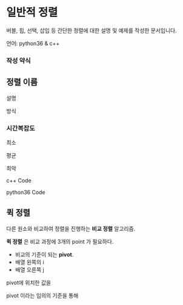 # 일반적 정렬

버블, 힙, 선택, 삽입 등 간단한 정렬에 대한 설명 및 예제를 작성한 문서입니다.



언어: python36 & c++

### 작성 약식

## 정렬 이름

설명

방식

### 시간복잡도

최소

평균

최악



c++ Code

python36 Code



## 퀵 정렬

다른 원소와 비교하여 정렬을 진행하는 **비교 정렬** 알고리즘.

**퀵 정렬** 은 비교 과정에 3개의 point 가 필요하다.

- 비교의 기준이 되는 **pivot**.
- 배열 왼쪽의 i
- 배열 오른쪽 j

pivot에 위치한 값을 

pivot 이라는 임의의 기준을 통해

